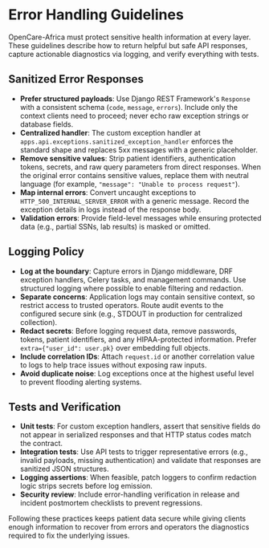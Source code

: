# Error Handling Guidelines

OpenCare-Africa must protect sensitive health information at every layer.
These guidelines describe how to return helpful but safe API responses,
capture actionable diagnostics via logging, and verify everything with tests.

## Sanitized Error Responses

- **Prefer structured payloads**: Use Django REST Framework's `Response` with a
  consistent schema (`code`, `message`, `errors`). Include only the context
  clients need to proceed; never echo raw exception strings or database fields.
- **Centralized handler**: The custom exception handler at
  `apps.api.exceptions.sanitized_exception_handler` enforces the standard shape
  and replaces 5xx messages with a generic placeholder.
- **Remove sensitive values**: Strip patient identifiers, authentication
  tokens, secrets, and raw query parameters from direct responses. When the
  original error contains sensitive values, replace them with neutral language
  (for example, `"message": "Unable to process request"`).
- **Map internal errors**: Convert uncaught exceptions to `HTTP_500_INTERNAL_SERVER_ERROR`
  with a generic message. Record the exception details in logs instead of the
  response body.
- **Validation errors**: Provide field-level messages while ensuring protected
  data (e.g., partial SSNs, lab results) is masked or omitted.

## Logging Policy

- **Log at the boundary**: Capture errors in Django middleware, DRF exception
  handlers, Celery tasks, and management commands. Use structured logging where
  possible to enable filtering and redaction.
- **Separate concerns**: Application logs may contain sensitive context, so
  restrict access to trusted operators. Route audit events to the configured
  secure sink (e.g., STDOUT in production for centralized collection).
- **Redact secrets**: Before logging request data, remove passwords, tokens,
  patient identifiers, and any HIPAA-protected information. Prefer
  `extra={"user_id": user.pk}` over embedding full objects.
- **Include correlation IDs**: Attach `request.id` or another correlation value
  to logs to help trace issues without exposing raw inputs.
- **Avoid duplicate noise**: Log exceptions once at the highest useful level to
  prevent flooding alerting systems.

## Tests and Verification

- **Unit tests**: For custom exception handlers, assert that sensitive fields do
  not appear in serialized responses and that HTTP status codes match the
  contract.
- **Integration tests**: Use API tests to trigger representative errors (e.g.,
  invalid payloads, missing authentication) and validate that responses are
  sanitized JSON structures.
- **Logging assertions**: When feasible, patch loggers to confirm redaction
  logic strips secrets before log emission.
- **Security review**: Include error-handling verification in release and
  incident postmortem checklists to prevent regressions.

Following these practices keeps patient data secure while giving clients enough
information to recover from errors and operators the diagnostics required to fix
the underlying issues.
